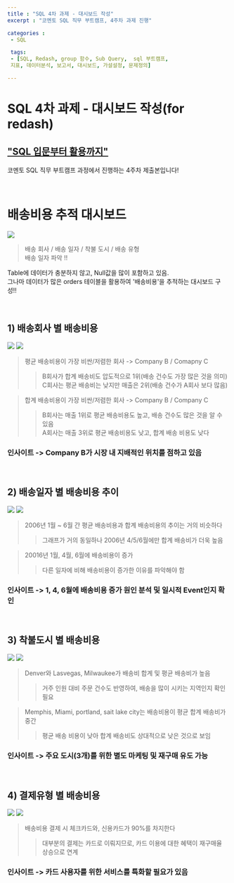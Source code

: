 ```yaml
---
title : "SQL 4차 과제 - 대시보드 작성"
excerpt : "코멘토 SQL 직무 부트캠프, 4주차 과제 진행"

categories :
 - SQL

 tags:
 - [SQL, Redash, group 함수, Sub Query,  sql 부트캠프,
 지표, 데이터분석, 보고서, 대시보드, 가설설정, 문제정의]

---
```


SQL 4차 과제 - 대시보드 작성(for redash)
===========================================

## ["SQL 입문부터 활용까지"](https://comento.kr/edu/learn/ITSW/%EB%8D%B0%EC%9D%B4%ED%84%B0-G546 )


코멘토 SQL 직무 부트캠프 과정에서 진행하는 4주차 제출본입니다!

<br/>  

# 배송비용 추적 대시보드

<img src="https://img1.daumcdn.net/thumb/R1280x0/?fname=http://t1.daumcdn.net/brunch/service/user/e0Ty/image/aMlCe1pUOjZUJAyrsoHGnC91G8Y.jpg">

> 배송 회사 / 배송 일자 / 착불 도시 / 배송 유형   
> 배송 일자 파악 !! 

Table에 데이터가 충분하지 않고, Null값을 많이 포함하고 있음.  
그나마 데이터가 많은 orders 테이블을 활용하여 '배송비용'을 추적하는 대시보드 구성!!  

<br/>


## 1) 배송회사 별 배송비용
<img src="https://img1.daumcdn.net/thumb/R1280x0/?fname=http://t1.daumcdn.net/brunch/service/user/e0Ty/image/V4PEf08kIFL7IFBCI0mjFeGrUpg.jpg">
<img src="https://img1.daumcdn.net/thumb/R1280x0/?fname=http://t1.daumcdn.net/brunch/service/user/e0Ty/image/_QCIZ0e5-aenBkZxALQ1AFAZbC0.jpg">

> 평균 배송비용이 가장 비싼/저렴한 회사 -> Company B / Comapny C 
>> B회사가 합계 배송비도 압도적으로 1위(배송 건수도 가장 많은 것을 의미)
>> C회사는 평균 배송비는 낮지만 매출은 2위(배송 건수가 A회사 보다 많음)
 
> 합계 배송비용이 가장 비싼/저렴한 회사 -> Company B / Company C  
>> B회사는 매출 1위로 평균 배송비용도 높고, 배송 건수도 많은 것을 알 수 있음  
>> A회사는 매출 3위로 평균 배송비용도 낮고, 합계 배송 비용도 낮다

### 인사이트 -> Company B가 시장 내 지배적인 위치를 점하고 있음  

<br/>

## 2) 배송일자 별 배송비용 추이
<img src="https://img1.daumcdn.net/thumb/R1280x0/?fname=http://t1.daumcdn.net/brunch/service/user/e0Ty/image/-FfK4c2wxl764wYENdybV7sIS4M.jpg">
<img src="https://img1.daumcdn.net/thumb/R1280x0/?fname=http://t1.daumcdn.net/brunch/service/user/e0Ty/image/ekNWwb-R1Pcfowb2psavgCNSNYs.jpg">

> 2006년 1월 ~ 6월 간 평균 배송비용과 합계 배송비용의 추이는 거의 비슷하다
>> 그래프가 거의 동일하나 2006년 4/5/6월에만 합계 배송비가 더욱 높음  
 
> 20016년 1월, 4월, 6월에 배송비용이 증가  
>> 다른 일자에 비해 배송비용이 증가한 이유를 파악해야 함

### 인사이트 -> 1, 4, 6월에 배송비용 증가 원인 분석 및 일시적 Event인지 확인  

<br/>

## 3) 착불도시 별 배송비용
<img src="https://img1.daumcdn.net/thumb/R1280x0/?fname=http://t1.daumcdn.net/brunch/service/user/e0Ty/image/6omgrgEBOsfm7REYeEToNbf6b7w.jpg">
<img src="https://img1.daumcdn.net/thumb/R1280x0/?fname=http://t1.daumcdn.net/brunch/service/user/e0Ty/image/Wf3WNRt8ttYhoZ6zX_khAKmCHGY.jpg">

> Denver와 Lasvegas, Milwaukee가 배송비 합계 및 평균 배송비가 높음
>> 거주 인원 대비 주문 건수도 반영하여, 배송을 많이 시키는 지역인지 확인 필요  
 
> Memphis, Miami, portland, sait lake city는 배송비용이 평균 합계 배송비가 중간  
>> 평균 배송 비용이 낮아 합계 배송비도 상대적으로 낮은 것으로 보임

### 인사이트 -> 주요 도시(3개)를 위한 별도 마케팅 및 재구매 유도 가능

<br/>

## 4) 결제유형 별 배송비용
<img src="https://img1.daumcdn.net/thumb/R1280x0/?fname=http://t1.daumcdn.net/brunch/service/user/e0Ty/image/eMPb6TfofXs0McMBsmKxHSqdBao.jpg">
<img src="https://img1.daumcdn.net/thumb/R1280x0/?fname=http://t1.daumcdn.net/brunch/service/user/e0Ty/image/Bm_XVKAAt2nXdixhbrJ6v5p5lR0.jpg">
 
> 배송비용 결제 시 체크카드와, 신용카드가 90%를 차지한다   
>> 대부분의 결제는 카드로 이뤄지므로, 카드 이용에 대한 혜택이 재구매율 상승으로 연계  

### 인사이트 -> 카드 사용자를 위한 서비스를 특화할 필요가 있음

<br/>
